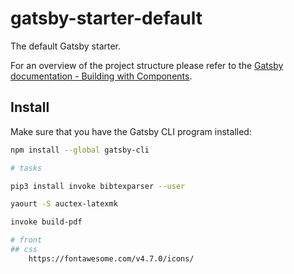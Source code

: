 # gatsby-starter-default
The default Gatsby starter.

For an overview of the project structure please refer to the [Gatsby documentation - Building with Components](https://www.gatsbyjs.org/docs/building-with-components/).

## Install

Make sure that you have the Gatsby CLI program installed:
```sh
npm install --global gatsby-cli

# tasks

pip3 install invoke bibtexparser --user

yaourt -S auctex-latexmk

invoke build-pdf

# front
## css
    https://fontawesome.com/v4.7.0/icons/
